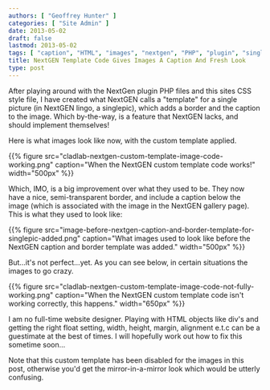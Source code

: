 ```yaml
---
authors: [ "Geoffrey Hunter" ]
categories: [ "Site Admin" ]
date: 2013-05-02
draft: false
lastmod: 2013-05-02
tags: [ "caption", "HTML", "images", "nextgen", "PHP", "plugin", "singlepic", "template", "Wordpress" ]
title: NextGEN Template Code Gives Images A Caption And Fresh Look
type: post
---
```


After playing around with the NextGen plugin PHP files and this sites CSS style file, I have created what NextGEN calls a "template" for a single picture (in NextGEN lingo, a singlepic), which adds a border and the caption to the image. Which by-the-way, is a feature that NextGEN lacks, and should implement themselves!

Here is what images look like now, with the custom template applied.

{{% figure src="cladlab-nextgen-custom-template-image-code-working.png" caption="When the NextGEN custom template code works!"  width="500px" %}}

Which, IMO, is a big improvement over what they used to be. They now have a nice, semi-transparent border, and include a caption below the image (which is associated with the image in the NextGEN gallery page). This is what they used to look like:

{{% figure src="image-before-nextgen-caption-and-border-template-for-singlepic-added.png" caption="What images used to look like before the NextGEN caption and border template was added."  width="500px" %}}

But...it's not perfect...yet. As you can see below, in certain situations the images to go crazy.

{{% figure src="cladlab-nextgen-custom-template-image-code-not-fully-working.png" caption="When the NextGEN custom template code isn't working correctly, this happens."  width="650px" %}}

I am no full-time website designer. Playing with HTML objects like div's  and getting the right float setting, width, height, margin, alignment e.t.c can be a guestimate at the best of times. I will hopefully work out how to fix this sometime soon...

Note that this custom template has been disabled for the images in this post, otherwise you'd get the mirror-in-a-mirror look which would be utterly confusing.
